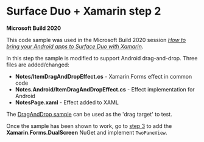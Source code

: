 # Surface Duo + Xamarin step 2

**Microsoft Build 2020**

This code sample was used in the Microsoft Build 2020 session [_How to bring your Android apps to Surface Duo with Xamarin_](http://aka.ms/M365sk123).

In this step the sample is modified to support Android drag-and-drop. Three files are added/changed:

- **Notes/ItemDragAndDropEffect.cs** - Xamarin.Forms effect in common code
- **Notes.Android/ItemDragAndDropEffect.cs** - Effect implementation for Android
- **NotesPage.xaml** - Effect added to XAML

The [DragAndDrop sample](https://github.com/microsoft/surface-duo-sdk-xamarin-samples/tree/master/DragAndDrop) can be used as the 'drag target' to test.

Once the sample has been shown to work, go to [step 3](../step-3/) to add the **Xamarin.Forms.DualScreen** NuGet and implement `TwoPaneView`.
